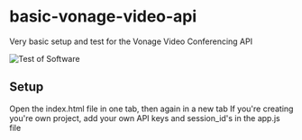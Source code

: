 # basic-vonage-video-api
Very basic setup and test for the Vonage Video Conferencing API

![Test of Software](https://challengepost-s3-challengepost.netdna-ssl.com/photos/production/software_photos/001/349/839/datas/gallery.jpg)

## Setup
Open the index.html file in one tab, then again in a new tab
If you're creating you're own project, add your own API keys and session_id's in the app.js file
